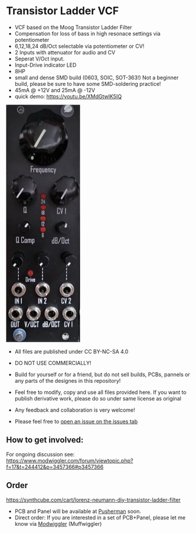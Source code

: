 
# Transistor Ladder VCF

- VCF based on the Moog Transistor Ladder Filter
- Compensation for loss of bass in high resonace settings via potentiometer
- 6,12,18,24 dB/Oct selectable via potentiometer or CV!
- 2 Inputs with attenuator for audio and CV
- Seperat V/Oct input.
- Input-Drive indicator LED
- 8HP
- small and dense SMD build (0603, SOIC, SOT-363!) Not a beginner build, please be sure to have some SMD-soldering practice!
- 45mA @ +12V and 25mA @ -12V
- quick demo:  https://youtu.be/XMdGtwIK5IQ
<img src="picture.jpg" alt="picture" width="200"/>

- All files are published under CC BY-NC-SA 4.0 
- DO NOT USE COMMERCIALLY!
- Build for yourself or for a friend, but do not sell builds, PCBs, pannels or any parts of the designes in this repository! 
- Feel free to modify, copy and use all files provided here. If you want to publish derivative work, please do so under same license as original

- Any feedback and collaboration is very welcome!
- Please feel free to [open an issue on the issues tab](https://github.com/Cs4System/Eurorack/issues)

## How to get involved:
For ongoing discussion see:
https://www.modwiggler.com/forum/viewtopic.php?f=17&t=244412&p=3457366#p3457366

## Order
https://synthcube.com/cart/lorenz-neumann-diy-transistor-ladder-filter

- PCB and Panel will be available at [Pusherman](https://pushermanproductions.com/) soon.
- Direct order: If you are interested in a set of PCB+Panel, please let me know via [Modwiggler](https://www.modwiggler.com/forum/viewtopic.php?f=17&t=244412&p=3457366#p3457366) (Muffwiggler)

